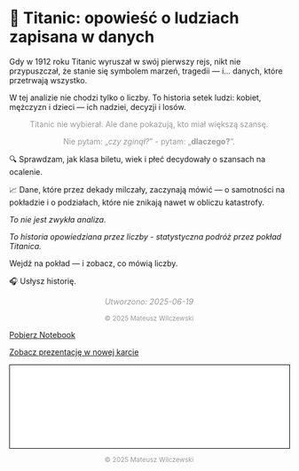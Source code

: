 # 🚢 **Titanic**: opowieść o ludziach zapisana w danych
Gdy w 1912 roku Titanic wyruszał w swój pierwszy rejs, nikt nie przypuszczał, że stanie się symbolem marzeń, tragedii — i... danych, które przetrwają wszystko.

W tej analizie nie chodzi tylko o liczby.
To historia setek ludzi: kobiet, mężczyzn i dzieci — ich nadziei, decyzji i losów.

<p style="text-align: center; font-size: 1em; color: #999;">
  Titanic nie wybierał. Ale dane pokazują, kto miał większą szansę.
</p>

<p style="text-align: center; font-size: 1em; color: #999;">
  Nie pytam: „<em>czy zginął?</em>” - pytam: „<strong>dlaczego?</strong>”.
</p>

🔍 Sprawdzam, jak klasa biletu, wiek i płeć decydowały o szansach na ocalenie.

📈 Dane, które przez dekady milczały, zaczynają mówić — o samotności na pokładzie i o podziałach, które nie znikają nawet w obliczu katastrofy.

*To nie jest zwykła analiza.*

*To historia opowiedziana przez liczby - statystyczna podróż przez pokład Titanica.*

Wejdź na pokład — i zobacz, co mówią liczby.

🎧 Usłysz historię.

<p style="text-align: center; font-size: 1em; color: #999;">
  <em>Utworzono: 2025-06-19</em>
</p>
<p style="text-align: center; font-size: 0.85em; color: #999;">
© 2025 Mateusz Wilczewski
</p>

<a href="eda_titanic.ipynb" class="md-button">Pobierz Notebook</a>

<a href="eda_titanic.slides.html" class="md-button md-button--primary">Zobacz prezentację w nowej karcie</a>

<iframe
    id="content"
    src="eda_titanic.html"
    width="100%"
    style="border:1px solid black;overflow:hidden;"
></iframe>
<script>
function resizeIframeToFitContent(iframe) {
    iframe.style.height = (iframe.contentWindow.document.documentElement.scrollHeight + 50) + "px";
    iframe.contentDocument.body.style["overflow"] = 'hidden';
}
window.addEventListener('load', function() {
    var iframe = document.getElementById('content');
    resizeIframeToFitContent(iframe);
});
window.addEventListener('resize', function() {
    var iframe = document.getElementById('content');
    resizeIframeToFitContent(iframe);
});
</script>


<p style="text-align: center; font-size: 0.85em; color: #999;">
© 2025 Mateusz Wilczewski
</p>